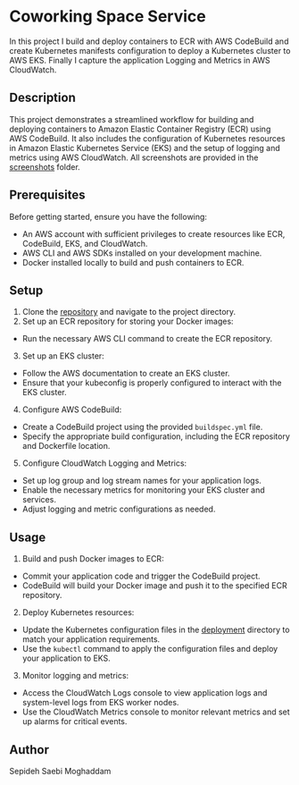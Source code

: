 # Coworking Space Service
In this project I build and deploy containers to ECR with AWS CodeBuild and create Kubernetes manifests configuration to deploy a Kubernetes cluster to AWS EKS. Finally I capture the application Logging and Metrics in AWS CloudWatch. 

## Description
This project demonstrates a streamlined workflow for building and deploying containers to Amazon Elastic Container Registry (ECR) using AWS CodeBuild. It also includes the configuration of Kubernetes resources in Amazon Elastic Kubernetes Service (EKS) and the setup of logging and metrics using AWS CloudWatch. All screenshots are provided in the [screenshots](/screenshots/) folder.

## Prerequisites
Before getting started, ensure you have the following:
 * An AWS account with sufficient privileges to create resources like ECR, CodeBuild, EKS, and CloudWatch.
 * AWS CLI and AWS SDKs installed on your development machine.
 * Docker installed locally to build and push containers to ECR.

## Setup
1. Clone the [repository](https://github.com/smoghaddam/Coworking-Space-Project) and navigate to the project directory.
2. Set up an ECR repository for storing your Docker images:
 * Run the necessary AWS CLI command to create the ECR repository.
3. Set up an EKS cluster:
 * Follow the AWS documentation to create an EKS cluster.
 * Ensure that your kubeconfig is properly configured to interact with the EKS cluster.
4. Configure AWS CodeBuild:
 * Create a CodeBuild project using the provided `buildspec.yml` file.
 * Specify the appropriate build configuration, including the ECR repository and Dockerfile location.
5. Configure CloudWatch Logging and Metrics:
 * Set up log group and log stream names for your application logs.
 * Enable the necessary metrics for monitoring your EKS cluster and services.
 * Adjust logging and metric configurations as needed.

## Usage
1. Build and push Docker images to ECR:
 * Commit your application code and trigger the CodeBuild project.
* CodeBuild will build your Docker image and push it to the specified ECR repository.
2. Deploy Kubernetes resources:
 * Update the Kubernetes configuration files in the [deployment](/deployment/) directory to match your application requirements.
 * Use the `kubectl` command to apply the configuration files and deploy your application to EKS.
3. Monitor logging and metrics:
 * Access the CloudWatch Logs console to view application logs and system-level logs from EKS worker nodes.
 * Use the CloudWatch Metrics console to monitor relevant metrics and set up alarms for critical events.

## Author
Sepideh Saebi Moghaddam
